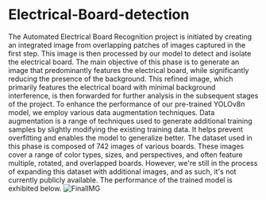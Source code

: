 # Electrical-Board-detection
The Automated Electrical Board Recognition project is initiated by creating an integrated image from overlapping patches of images captured in the first step. This image is then processed by our model to detect and isolate the electrical board.
The main objective of this phase is to generate an image that predominantly features the electrical board, while significantly reducing the presence of the background. This refined image, which primarily features the electrical board with minimal background interference, is then forwarded for further analysis in the subsequent stages of the project.
To enhance the performance of our pre-trained YOLOv8n model, we employ various data augmentation techniques. Data augmentation is a range of techniques used to generate additional training samples by slightly modifying the existing training data. It helps prevent overfitting and enables the model to generalize better.
The dataset used in this phase is composed of 742 images of various boards. These images cover a range of color types, sizes, and perspectives, and often feature multiple, rotated, and overlapped boards. However, we're still in the process of expanding this dataset with additional images, and as such, it's not currently publicly available.
The performance of the trained model is exhibited below. 
![FinalIMG](https://github.com/AliAmini93/Electrical-Board-detection/assets/96921261/5df89c13-7c16-4460-8e1c-663c260b0f06)
